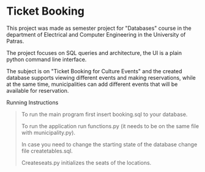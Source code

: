# Ticket Booking
This project was made as semester project for "Databases" course in the department of Electrical and Computer Engineering in the University of Patras.

The project focuses on SQL queries and architecture, the UI is a plain python command line interface.

The subject is  on "Ticket Booking for Culture Events" and the created database supports viewing different events and making reservations, while at the same time, municipalities can add different events that will be available for reservation.

Running Instructions
>To run the main program first insert booking.sql to your database.
>
>To run the application run functions.py (it needs to be on the same file with municipality.py).
>
>In case you need to change the starting state of the database change file createtables.sql.
>
>Createseats.py initializes the seats of the locations.

